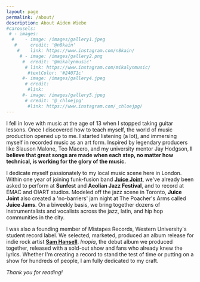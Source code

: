 ```yaml
---
layout: page
permalink: /about/
description: About Aiden Wiebe
#carousels:
 # - images:
  #    - image: /images/gallery1.jpeg
   #     credit: '@n8kain'
    #    link: https://www.instagram.com/n8kain/
     # - image: /images/gallery2.png
      #  credit: '@mikalynmusic'
       # link: https://www.instagram.com/mikalynmusic/
        #textColor: '#24071c'
      #- image: /images/gallery4.jpeg
       # credit: 
        #link: 
      #- image: /images/gallery5.jpeg
       # credit: '@_chloejpg'
        #link: https://www.instagram.com/_chloejpg/
---
```

I fell in love with music at the age of 13 when I stopped taking guitar lessons.  Once I discovered how to teach myself, the world of music production opened up to me.  I started listening (a lot), and immersing myself in recorded music as an art form.  Inspired by legendary producers like Slauson Malone, Teo Macero, and my university mentor Jay Hodgson, **I believe that great songs are made when each step, no matter how technical, is working for the glory of the music.**

I dedicate myself passionately to my local music scene here in London.  Within one year of joining funk-fusion band **[Juice Joint](https://www.instagram.com/juicejointband/)**, we've already been asked to perform at **Sunfest** and **Aeolian Jazz Festival**, and to record at EMAC and OIART studios.  Modeled off the jazz scene in Toronto, **Juice Joint** also created a 'no-barriers' jam night at The Poacher's Arms called **Juice Jams**.  On a biweekly basis, we bring together dozens of instrumentalists and vocalists across the jazz, latin, and hip hop communities in the city.  

I was also a founding member of Mistapes Records, Western University's student record label.  We selected, marketed, produced an album release for indie rock artist **[Sam Hansell](https://www.instagram.com/ham_sansell/)**.  *Inopia*, the debut album we produced together, released with a sold-out show and fans who already knew the lyrics.  Whether I'm creating a record to stand the test of time or putting on a show for hundreds of people, I am fully dedicated to my craft.  

*Thank you for reading!*
